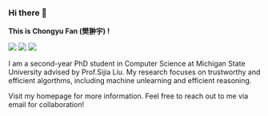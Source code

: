 ### Hi there 👋

**This is Chongyu Fan (樊翀宇) !**

[![](https://img.shields.io/badge/website-000000?style=for-the-badge&logo=About.me&logoColor=white)](https://chongyu-fan.netlify.app/)
[![](https://img.shields.io/badge/google%20scholar-%234285F4.svg?&style=for-the-badge&logo=google-scholar&logoColor=white)](https://scholar.google.com/citations?user=GLtCYtgAAAAJ&hl=en)
[![](https://img.shields.io/badge/Gmail-D14836?style=for-the-badge&logo=gmail&logoColor=white)](chongyu.fan93@gmail.com)

I am a second-year PhD student in Computer Science at Michigan State University advised by Prof.Sijia Liu. My research focuses on trustworthy and efficient algorthms, including machine unlearning and efficient reasoning.

Visit my homepage for more information. Feel free to reach out to me via email for collaboration!
